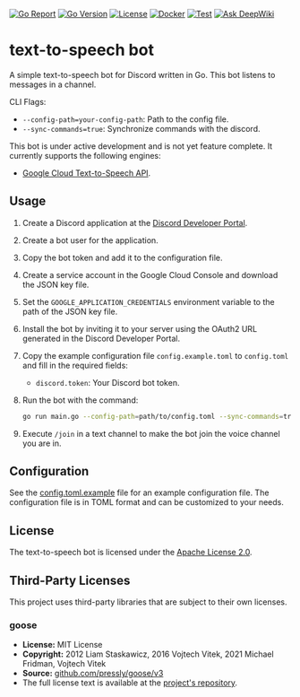 [![Go Report][0]][1]
[![Go Version][2]][3]
[![License][4]][5]
[![Docker][6]][7]
[![Test][8]][9]
[![Ask DeepWiki][10]][11]

# text-to-speech bot

A simple text-to-speech bot for Discord written in Go. This bot listens to messages in a channel.

CLI Flags:
- `--config-path=your-config-path`: Path to the config file.
- `--sync-commands=true`: Synchronize commands with the discord.

This bot is under active development and is not yet feature complete.
It currently supports the following engines:
- [Google Cloud Text-to-Speech API][12].

## Usage

1. Create a Discord application at the [Discord Developer Portal][13].
2. Create a bot user for the application.
3. Copy the bot token and add it to the configuration file.
4. Create a service account in the Google Cloud Console and download the JSON key file.
5. Set the `GOOGLE_APPLICATION_CREDENTIALS` environment variable to the path of the JSON key file.
6. Install the bot by inviting it to your server using the OAuth2 URL generated in the Discord Developer Portal.
7. Copy the example configuration file `config.example.toml` to `config.toml` and fill in the required fields:
   - `discord.token`: Your Discord bot token.

8. Run the bot with the command:
   ```bash
   go run main.go --config-path=path/to/config.toml --sync-commands=true
   ```
9. Execute `/join` in a text channel to make the bot join the voice channel you are in.


## Configuration

See the [config.toml.example][14] file for an example configuration file. The configuration file is in TOML format and can be customized to your needs.

## License

The text-to-speech bot is licensed under the [Apache License 2.0][5].

## Third-Party Licenses

This project uses third-party libraries that are subject to their own licenses.

### goose
- **License:** MIT License
- **Copyright:** 2012 Liam Staskawicz, 2016 Vojtech Vitek, 2021 Michael Fridman, Vojtech Vitek
- **Source:** [github.com/pressly/goose/v3][15]
- The full license text is available at the [project's repository][16].


[0]: https://goreportcard.com/badge/github.com/makeitchaccha/text-to-speech
[1]: https://goreportcard.com/report/github.com/makeitchaccha/text-to-speech

[2]: https://img.shields.io/github/go-mod/go-version/makeitchaccha/text-to-speech
[3]: https://golang.org/doc/devel/release.html

[4]: https://img.shields.io/github/license/makeitchaccha/text-to-speech
[5]: LICENSE

[6]: https://github.com/makeitchaccha/text-to-speech/actions/workflows/docker.yml/badge.svg
[7]: https://github.com/makeitchaccha/text-to-speech/actions/workflows/docker.yml

[8]: https://github.com/makeitchaccha/text-to-speech/actions/workflows/test.yml/badge.svg
[9]: https://github.com/makeitchaccha/text-to-speech/actions/workflows/test.yml

[10]: https://deepwiki.com/badge.svg
[11]: https://deepwiki.com/makeitchaccha/text-to-speech

[12]: https://cloud.google.com/text-to-speech

[13]: https://discord.com/developers/applications

[14]: /config.example.toml

[15]: https://github.com/pressly/goose/v3
[16]: https://github.com/pressly/goose/blob/v3.25.0/LICENSE
